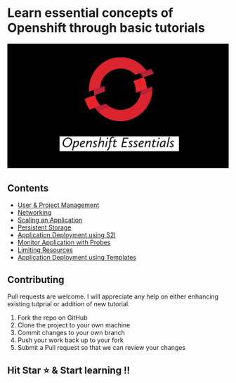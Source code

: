 # Learn essential concepts of Openshift through basic tutorials

![Openshift Essentials](./images/thumbnail.png)

## Contents

- [User & Project Management](./1_user_and_project_management.md)
- [Networking](./2_networking.md)
- [Scaling an Application](./3_scaling_an_application.md)
- [Persistent Storage](./4_persistent_storage.md)
- [Application Deployment using S2I](./5_application_deployment_using_S2I.md)
- [Monitor Application with Probes](./6_monitor_application_with_probes.md)
- [Limiting Resources](./7_limiting_resource.md)
- [Application Deployment using Templates](./8_application_deployment_using_templates.md) 

## Contributing

Pull requests are welcome. I will appreciate any help on either enhancing existing tutprial or addition of new tutorial.

1. Fork the repo on GitHub
2. Clone the project to your own machine
3. Commit changes to your own branch
4. Push your work back up to your fork
5. Submit a Pull request so that we can review your changes

## Hit Star ⭐️ & Start learning !!
